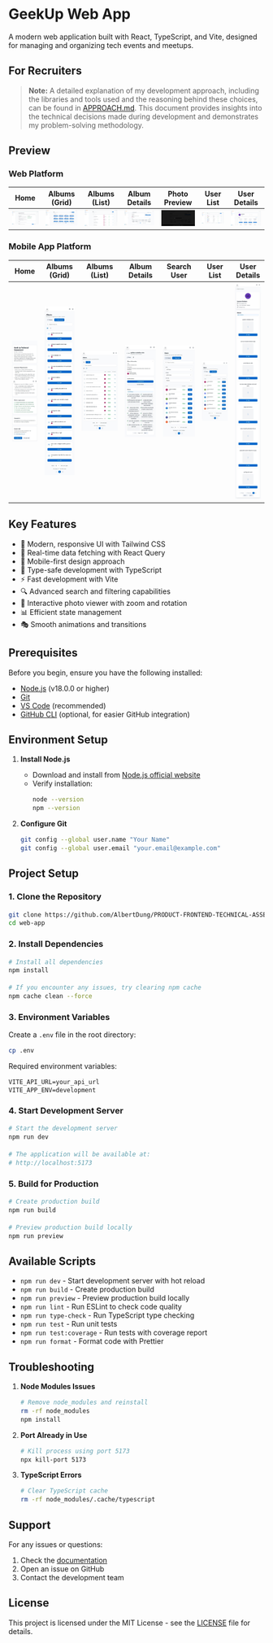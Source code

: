 # GeekUp Web App

A modern web application built with React, TypeScript, and Vite, designed for managing and organizing tech events and meetups.

## For Recruiters

> **Note:** A detailed explanation of my development approach, including the libraries and tools used and the reasoning behind these choices, can be found in [APPROACH.md](APPROACH.md). This document provides insights into the technical decisions made during development and demonstrates my problem-solving methodology.

## Preview

### Web Platform

| Home | Albums (Grid) | Albums (List) | Album Details | Photo Preview | User List | User Details |
|------|---------------|---------------|--------------|---------------|-----------|-------------|
| ![Home](result/Web/Home.png) | ![Albums Grid](result/Web/Albums_GridView.jpeg) | ![Albums List](result/Web/Albums_ListView.png) | ![Album Details](result/Web/Album_Details.jpeg) | ![Photo Preview](result/Web/Photo_Preview.jpeg) | ![User List](result/Web/User.png) | ![User Details](result/Web/User_Details.png) |

### Mobile App Platform

| Home | Albums (Grid) | Albums (List) | Album Details | Search User | User List | User Details |
|------|---------------|---------------|--------------|-------------|-----------|-------------|
| ![Home App](result/App/Home_app.jpeg) | ![Albums Grid App](result/App/Album_GridView_app.jpeg) | ![Albums List App](result/App/Album_Listview_app.jpeg) | ![Album Details App](result/App/Album_Details_app.jpeg) | ![Search User App](result/App/Search_User_app.jpeg) | ![User App](result/App/User_app.jpeg) | ![User Details App](result/App/User_Details_app.jpeg) |

## Key Features

- 🎨 Modern, responsive UI with Tailwind CSS
- 🔄 Real-time data fetching with React Query
- 📱 Mobile-first design approach
- 🎯 Type-safe development with TypeScript
- ⚡ Fast development with Vite
- 🔍 Advanced search and filtering capabilities
- 📸 Interactive photo viewer with zoom and rotation
- 📊 Efficient state management
- 🎭 Smooth animations and transitions

## Prerequisites

Before you begin, ensure you have the following installed:
- [Node.js](https://nodejs.org/) (v18.0.0 or higher)
- [Git](https://git-scm.com/)
- [VS Code](https://code.visualstudio.com/) (recommended)
- [GitHub CLI](https://cli.github.com/) (optional, for easier GitHub integration)

## Environment Setup

1. **Install Node.js**
   - Download and install from [Node.js official website](https://nodejs.org/)
   - Verify installation:
     ```bash
     node --version
     npm --version
     ```

2. **Configure Git**
   ```bash
   git config --global user.name "Your Name"
   git config --global user.email "your.email@example.com"
   ```

## Project Setup

### 1. Clone the Repository

```bash
git clone https://github.com/AlbertDung/PRODUCT-FRONTEND-TECHNICAL-ASSESSMENT-GEEK-UP.git
cd web-app
```

### 2. Install Dependencies

```bash
# Install all dependencies
npm install

# If you encounter any issues, try clearing npm cache
npm cache clean --force
```

### 3. Environment Variables

Create a `.env` file in the root directory:

```bash
cp .env
```

Required environment variables:
```
VITE_API_URL=your_api_url
VITE_APP_ENV=development
```

### 4. Start Development Server

```bash
# Start the development server
npm run dev

# The application will be available at:
# http://localhost:5173
```

### 5. Build for Production

```bash
# Create production build
npm run build

# Preview production build locally
npm run preview
```

## Available Scripts

- `npm run dev` - Start development server with hot reload
- `npm run build` - Create production build
- `npm run preview` - Preview production build locally
- `npm run lint` - Run ESLint to check code quality
- `npm run type-check` - Run TypeScript type checking
- `npm run test` - Run unit tests
- `npm run test:coverage` - Run tests with coverage report
- `npm run format` - Format code with Prettier

## Troubleshooting

1. **Node Modules Issues**
   ```bash
   # Remove node_modules and reinstall
   rm -rf node_modules
   npm install
   ```

2. **Port Already in Use**
   ```bash
   # Kill process using port 5173
   npx kill-port 5173
   ```

3. **TypeScript Errors**
   ```bash
   # Clear TypeScript cache
   rm -rf node_modules/.cache/typescript
   ```

## Support

For any issues or questions:
1. Check the [documentation](docs/)
2. Open an issue on GitHub
3. Contact the development team

## License

This project is licensed under the MIT License - see the [LICENSE](LICENSE) file for details.
